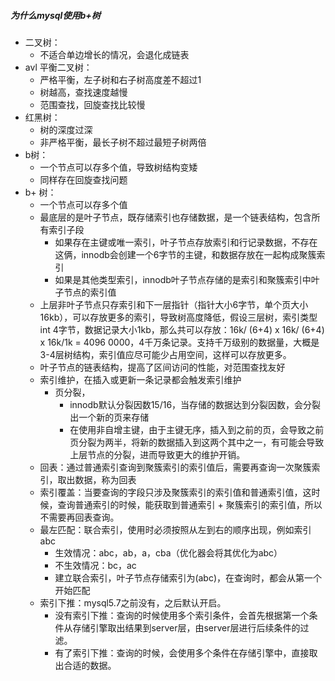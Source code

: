 ##### 为什么mysql使用b+树

- 二叉树：
  - 不适合单边增长的情况，会退化成链表
- avl 平衡二叉树：
  - 严格平衡，左子树和右子树高度差不超过1
  - 树越高，查找速度越慢
  - 范围查找，回旋查找比较慢
- 红黑树：
  - 树的深度过深
  - 非严格平衡，最长子树不超过最短子树两倍
- b树：
  - 一个节点可以存多个值，导致树结构变矮
  - 同样存在回旋查找问题
- b+ 树：
  - 一个节点可以存多个值
  - 最底层的是叶子节点，既存储索引也存储数据，是一个链表结构，包含所有索引子段
    - 如果存在主键或唯一索引，叶子节点存放索引和行记录数据，不存在这俩，innodb会创建一个6字节的主键，和数据存放在一起构成聚簇索引
    - 如果是其他类型索引，innodb叶子节点存储的是索引和聚簇索引中叶子节点的索引值
  - 上层非叶子节点只存索引和下一层指针（指针大小6字节，单个页大小16kb），可以存放更多的索引，导致树高度降低，假设三层树，索引类型int 4字节，数据记录大小1kb，那么共可以存放：16k/ (6+4) x 16k/ (6+4) x 16k/1k = 4096 0000，4千万条记录。支持千万级别的数据量，大概是3-4层树结构，索引值应尽可能少占用空间，这样可以存放更多。
  - 叶子节点的链表结构，提高了区间访问的性能，对范围查找友好
  - 索引维护，在插入或更新一条记录都会触发索引维护
    - 页分裂，
      - innodb默认分裂因数15/16，当存储的数据达到分裂因数，会分裂出一个新的页来存储
      - 在使用非自增主键，由于主键无序，插入到之前的页，会导致之前页分裂为两半，将新的数据插入到这两个其中之一，有可能会导致上层节点的分裂，进而导致更大的维护开销。
  - 回表：通过普通索引查询到聚簇索引的索引值后，需要再查询一次聚簇索引，取出数据，称为回表
  - 索引覆盖：当要查询的字段只涉及聚簇索引的索引值和普通索引值，这时候，查询普通索引的时候，能获取到普通索引 + 聚簇索引的索引值，所以不需要再回表查询。
  - 最左匹配：联合索引，使用时必须按照从左到右的顺序出现，例如索引 abc
    - 生效情况：abc，ab，a，cba（优化器会将其优化为abc）
    - 不生效情况：bc，ac
    - 建立联合索引，叶子节点存储索引为(abc)，在查询时，都会从第一个开始匹配
  - 索引下推：mysql5.7之前没有，之后默认开启。
    - 没有索引下推：查询的时候使用多个索引条件，会首先根据第一个条件从存储引擎取出结果到server层，由server层进行后续条件的过滤。
    - 有了索引下推：查询的时候，会使用多个条件在存储引擎中，直接取出合适的数据。